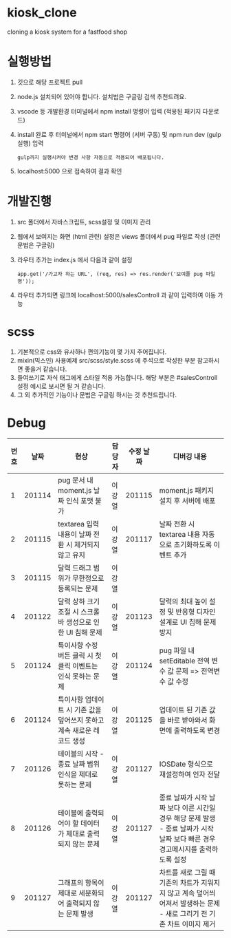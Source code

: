 # kiosk_clone

cloning a kiosk system for a fastfood shop

# 실행방법

1.  깃으로 해당 프로젝트 pull
2.  node.js 설치되어 있어야 합니다. 설치법은 구글링 검색 추천드려요.
3.  vscode 등 개발환경 터미널에서 npm install 명령어 입력 (적용된 패키지 다운로드)
4.  install 완료 후 터미널에서 npm start 명령어 (서버 구동) 및 npm run dev (gulp 실행) 입력

        gulp까지 실행시켜야 변경 사항 자동으로 적용되어 배포됩니다.

5.  localhost:5000 으로 접속하여 결과 확인

# 개발진행

1.  src 폴더에서 자바스크립트, scss설정 및 이미지 관리
2.  웹에서 보여지는 화면 (html 관련) 설정은 views 폴더에서 pug 파일로 작성 (관련 문법은 구글링)
3.  라우터 추가는 index.js 에서 다음과 같이 설정

        app.get('/가고자 하는 URL', (req, res) => res.render('보여줄 pug 파일명'));

4.  라우터 추가되면 링크에 localhost:5000/salesControll 과 같이 입력하여 이동 가능

# scss

1.  기본적으로 css와 유사하나 편의기능이 몇 가지 주어집니다.
2.  mixin(믹스인) 사용예제 src/scss/style.scss 에 주석으로 작성한 부분 참고하시면 좋을거 같습니다.
3.  들여쓰기로 자식 태그에게 스타일 적용 가능합니다. 해당 부분은 #salesControll 설정 예시로 보시면 될 거 같습니다.
4.  그 외 추가적인 기능이나 문법은 구글링 하시는 것 추천드립니다.

# Debug

| 번호 | 날짜   | 현상                                                                   | 담당자 | 수정 날짜 | 디버깅 내용                                                                                                                    |
| ---- | ------ | ---------------------------------------------------------------------- | ------ | --------- | ------------------------------------------------------------------------------------------------------------------------------ |
| 1    | 201114 | pug 문서 내 moment.js 날짜 인식 포맷 불가                              | 이강열 | 201115    | moment.js 패키지 설치 후 서버에 배포                                                                                           |
| 2    | 201115 | textarea 입력 내용이 날짜 전환 시 제거되지 않고 유지                   | 이강열 | 201117    | 날짜 전환 시 textarea 내용 자동으로 초기화하도록 이벤트 추가                                                                   |
| 3    | 201115 | 달력 드래그 범위가 무한정으로 등록되는 문제                            | 이강열 |           |
| 4    | 201122 | 달력 상하 크기 조절 시 스크롤바 생성으로 인한 UI 침해 문제             | 이강열 | 201123    | 달력의 최대 높이 설정 및 반응형 디자인 설계로 UI 침해 문제 방지                                                                |
| 5    | 201124 | 특이사항 수정 버튼 클릭 시 첫 클릭 이벤트는 인식 못하는 문제           | 이강열 | 201124    | pug 파일 내 setEditable 전역 변수 값 문제 => 전역변수 값 수정                                                                  |
| 6    | 201124 | 특이사항 업데이트 시 기존 값을 덮어쓰지 못하고 계속 새로운 레코드 생성 | 이강열 | 201125    | 업데이트 된 기존 값을 바로 받아와서 화면에 출력하도록 변경                                                                     |
| 7    | 201126 | 테이블의 시작 - 종료 날짜 범위 인식을 제대로 못하는 문제               | 이강열 | 201127    | IOSDate 형식으로 재설정하여 인자 전달                                                                                          |
| 8    | 201126 | 테이블에 출력되어야 할 데이터가 제대로 출력되지 않는 문제              | 이강열 | 201127    | 종료 날짜가 시작 날짜 보다 이른 시간일 경우 해당 문제 발생 - 종료 날짜가 시작 날짜 보다 빠른 경우 경고메시지를 출력하도록 설정 |
| 9    | 201127 | 그래프의 항목이 제대로 세분화되어 출력되지 않는 문제 발생              | 이강열 | 201127    | 차트를 새로 그릴 때 기존의 차트가 지워지지 않고 계속 덮어씌어져서 발생하는 문제 - 새로 그리기 전 기존 차트 이미지 제거         |
